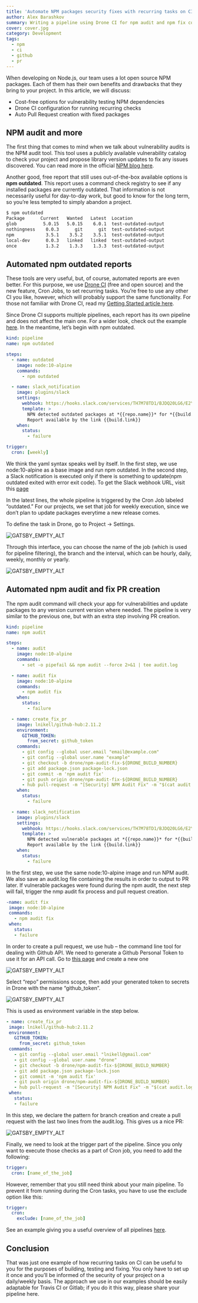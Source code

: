 ```yaml
---
title: 'Automate NPM packages security fixes with recurring tasks on CI'
author: Alex Barashkov
summary: Writing a pipeline using Drone CI for npm audit and npm fix commands with automatic creation of fix PR on GitHub.
cover: cover.jpg
category: Development
tags:
  - npm
  - ci
  - github
  - pr
---
```


When developing on Node.js, our team uses a lot open source NPM packages. Each of them has their own benefits and drawbacks that they bring to your project. In this article, we will discuss:

- Cost-free options for vulnerability testing NPM dependencies
- Drone CI configuration for running recurring checks
- Auto Pull Request creation with fixed packages

## NPM audit and more

The first thing that comes to mind when we talk about vulnerability audits is the NPM audit tool. This tool uses a publicly available vulnerability catalog to check your project and propose library version updates to fix any issues discovered. You can read more in the official [NPM blog here](https://blog.npmjs.org/post/173719309445/npm-audit-identify-and-fix-insecure).

Another good, free report that still uses out-of-the-box available options is **npm outdated**. This report uses a command check registry to see if any installed packages are currently outdated. That information is not necessarily useful for day-to-day work, but good to know for the long term, so you’re less tempted to simply abandon a project.

```bash
$ npm outdated
Package      Current   Wanted   Latest  Location
glob          5.0.15   5.0.15    6.0.1  test-outdated-output
nothingness    0.0.3      git      git  test-outdated-output
npm            3.5.1    3.5.2    3.5.1  test-outdated-output
local-dev      0.0.3   linked   linked  test-outdated-output
once           1.3.2    1.3.3    1.3.3  test-outdated-output
```

## Automated npm outdated reports

These tools are very useful, but, of course, automated reports are even better. For this purpose, we use [Drone CI](https://drone.io/) (free and open source) and the new feature, Cron Jobs, to set recurring tasks. You’re free to use any other CI you like, however, which will probably support the same functionality. For those not familiar with Drone CI, read my [Getting Started article here](/blog/getting-started-with-open-source-drone-ci).

Since Drone CI supports multiple pipelines, each report has its own pipeline and does not affect the main one. For a wider look, check out the example [here](https://example.com/). In the meantime, let’s begin with npm outdated.

```yaml
kind: pipeline
name: npm outdated

steps:
  - name: outdated
    image: node:10-alpine
    commands:
      - npm outdated

  - name: slack_notification
    image: plugins/slack
    settings:
      webhook: https://hooks.slack.com/services/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
      template: >
        NPN detected outdated packages at *{{repo.name}}* for *{{build.branch}}* branch. 
        Report available by the link {{build.link}}
    when:
      status:
        - failure

trigger:
  cron: [weekly]
```

We think the yaml syntax speaks well by itself. In the first step, we use node:10-alpine as a base image and run npm outdated. In the second step, a Slack notification is executed only if there is something to update(npm outdated exited with error exit code). To get the Slack webhook URL, visit this [page](https://slack.com/apps/A0F7XDUAZ-incoming-webhooks?next_id=0)

In the latest lines, the whole pipeline is triggered by the Cron Job labeled “outdated.” For our projects, we set that job for weekly execution, since we don’t plan to update packages everytime a new release comes.

To define the task in Drone, go to Project -> Settings.

![GATSBY_EMPTY_ALT](npm1.png)

Through this interface, you can choose the name of the job (which is used for pipeline filtering), the branch and the interval, which can be hourly, daily, weekly, monthly or yearly.

![GATSBY_EMPTY_ALT](npm2.png)

## Automated npm audit and fix PR creation

The npm audit command will check your app for vulnerabilities and update packages to any version current version where needed. The pipeline is very similar to the previous one, but with an extra step involving PR creation.

```yaml
kind: pipeline
name: npm audit

steps:
  - name: audit
    image: node:10-alpine
    commands:
      - set -o pipefail && npm audit --force 2>&1 | tee audit.log

  - name: audit fix
    image: node:10-alpine
    commands:
      - npm audit fix
    when:
      status:
        - failure

  - name: create_fix_pr
    image: lnikell/github-hub:2.11.2
    environment:
      GITHUB_TOKEN:
        from_secret: github_token
    commands:
      - git config --global user.email "email@example.com"
      - git config --global user.name "example"
      - git checkout -b drone/npm-audit-fix-${DRONE_BUILD_NUMBER}
      - git add package.json package-lock.json
      - git commit -m 'npm audit fix'
      - git push origin drone/npm-audit-fix-${DRONE_BUILD_NUMBER}
      - hub pull-request -m "[Security] NPM Audit Fix" -m "$(cat audit.log | tail -2)" -m "${DRONE_BUILD_LINK}"
    when:
      status:
        - failure

  - name: slack_notification
    image: plugins/slack
    settings:
      webhook: https://hooks.slack.com/services/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
      template: >
        NPN detected vulnerable packages at *{{repo.name}}* for *{{build.branch}}* branch. 
        Report available by the link {{build.link}}
    when:
      status:
        - failure
```

In the first step, we use the same node:10-alpine image and run NPM audit. We also save an audit.log file containing the results in order to output to PR later. If vulnerable packages were found during the npm audit, the next step will fail, trigger the nmp audit fix process and pull request creation.

```yaml
-name: audit fix
 image: node:10-alpine
 commands:
   - npm audit fix
 when:
   status:
   - failure
```

In order to create a pull request, we use hub – the command line tool for dealing with Github API. We need to generate a Github Personal Token to use it for an API call. Go to [this page](https://github.com/settings/tokens) and create a new one

![GATSBY_EMPTY_ALT](npm3.png)

Select “repo” permissions scope, then add your generated token to secrets in Drone with the name “github_token”.

![GATSBY_EMPTY_ALT](npm4.png)

This is used as environment variable in the step below.

```yaml
- name: create_fix_pr
 image: lnikell/github-hub:2.11.2
 environment:
   GITHUB_TOKEN:
     from_secret: github_token
 commands:
   - git config --global user.email "lnikell@gmail.com"
   - git config --global user.name "drone"
   - git checkout -b drone/npm-audit-fix-${DRONE_BUILD_NUMBER}
   - git add package.json package-lock.json
   - git commit -m 'npm audit fix'
   - git push origin drone/npm-audit-fix-${DRONE_BUILD_NUMBER}
   - hub pull-request -m "[Security] NPM Audit Fix" -m "$(cat audit.log | tail -2)" -m "${DRONE_BUILD_LINK}"
 when:
   status:
   - failure
```

In this step, we declare the pattern for branch creation and create a pull request with the last two lines from the audit.log. This gives us a nice PR:

![GATSBY_EMPTY_ALT](npm5.png)

Finally, we need to look at the trigger part of the pipeline. Since you only want to execute those checks as a part of Cron job, you need to add the following:

```yaml
trigger:
  cron: [name_of_the_job]
```

However, remember that you still need think about your main pipeline. To prevent it from running during the Cron tasks, you have to use the exclude option like this:

```yaml
trigger:
  cron:
    exclude: [name_of_the_job]
```

See an example giving you a useful overview of all pipelines [here](https://gist.github.com/lnikell/b7caff94900bddf1a71f9e4543ecc787).

## Conclusion

That was just one example of how recurring tasks on CI can be useful to you for the purposes of building, testing and fixing. You only have to set up it once and you’ll be informed of the security of your project on a daily/weekly basis. The approach we use in our examples should be easily adaptable for Travis CI or Gitlab; if you do it this way, please share your pipeline here.
